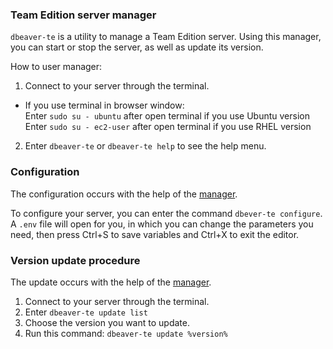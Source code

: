 ### Team Edition server manager

`dbeaver-te` is a utility to manage a Team Edition server. Using this manager, you can start or stop the server, as well as update its version.

How to user manager:

1. Connect to your server through the terminal.
  - If you use terminal in browser window:  
    Enter `sudo su - ubuntu`  after open terminal if you use Ubuntu version  
    Enter `sudo su - ec2-user`  after open terminal if you use RHEL version  
2. Enter `dbeaver-te` or `dbeaver-te help` to see the help menu.


### Configuration

The configuration occurs with the help of the [manager](#team-edition-server-manager).

To configure your server, you can enter the command `dbever-te configure`.
A `.env` file will open for you, in which you can change the parameters you need, then press Ctrl+S to save variables and Ctrl+X to exit the editor.


### Version update procedure

The update occurs with the help of the [manager](#team-edition-server-manager).

1. Connect to your server through the terminal.
2. Enter `dbeaver-te update list`
3. Choose the version you want to update.
4. Run this command: `dbeaver-te update %version%`
